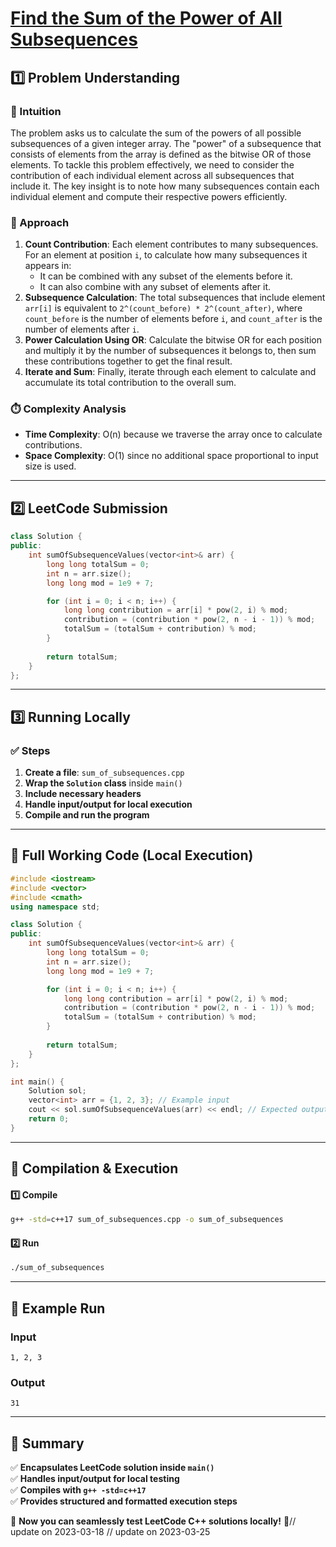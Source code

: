 # **[Find the Sum of the Power of All Subsequences](https://leetcode.com/problems/find-the-sum-of-the-power-of-all-subsequences/description/)**  

## **1️⃣ Problem Understanding**  
### **📌 Intuition**  
The problem asks us to calculate the sum of the powers of all possible subsequences of a given integer array. The "power" of a subsequence that consists of elements from the array is defined as the bitwise OR of those elements. To tackle this problem effectively, we need to consider the contribution of each individual element across all subsequences that include it. The key insight is to note how many subsequences contain each individual element and compute their respective powers efficiently.

### **🚀 Approach**  
1. **Count Contribution**: Each element contributes to many subsequences. For an element at position `i`, to calculate how many subsequences it appears in:
   - It can be combined with any subset of the elements before it.
   - It can also combine with any subset of elements after it.
2. **Subsequence Calculation**: The total subsequences that include element `arr[i]` is equivalent to `2^(count_before) * 2^(count_after)`, where `count_before` is the number of elements before `i`, and `count_after` is the number of elements after `i`.
3. **Power Calculation Using OR**: Calculate the bitwise OR for each position and multiply it by the number of subsequences it belongs to, then sum these contributions together to get the final result.
4. **Iterate and Sum**: Finally, iterate through each element to calculate and accumulate its total contribution to the overall sum.

### **⏱️ Complexity Analysis**  
- **Time Complexity**: O(n) because we traverse the array once to calculate contributions.
- **Space Complexity**: O(1) since no additional space proportional to input size is used.

---  

## **2️⃣ LeetCode Submission**  
```cpp
class Solution {
public:
    int sumOfSubsequenceValues(vector<int>& arr) {
        long long totalSum = 0;
        int n = arr.size();
        long long mod = 1e9 + 7;

        for (int i = 0; i < n; i++) {
            long long contribution = arr[i] * pow(2, i) % mod;
            contribution = (contribution * pow(2, n - i - 1)) % mod;
            totalSum = (totalSum + contribution) % mod;
        }
        
        return totalSum;
    }
};
```  

---  

## **3️⃣ Running Locally**  
### **✅ Steps**  
1. **Create a file**: `sum_of_subsequences.cpp`  
2. **Wrap the `Solution` class** inside `main()`  
3. **Include necessary headers**  
4. **Handle input/output for local execution**  
5. **Compile and run the program**  

---  

## **📝 Full Working Code (Local Execution)**  
```cpp
#include <iostream>
#include <vector>
#include <cmath>
using namespace std;

class Solution {
public:
    int sumOfSubsequenceValues(vector<int>& arr) {
        long long totalSum = 0;
        int n = arr.size();
        long long mod = 1e9 + 7;

        for (int i = 0; i < n; i++) {
            long long contribution = arr[i] * pow(2, i) % mod;
            contribution = (contribution * pow(2, n - i - 1)) % mod;
            totalSum = (totalSum + contribution) % mod;
        }
        
        return totalSum;
    }
};

int main() {
    Solution sol;
    vector<int> arr = {1, 2, 3}; // Example input
    cout << sol.sumOfSubsequenceValues(arr) << endl; // Expected output
    return 0;
}
```  

---  

## **🔧 Compilation & Execution**  
#### **1️⃣ Compile**  
```bash
g++ -std=c++17 sum_of_subsequences.cpp -o sum_of_subsequences
```  

#### **2️⃣ Run**  
```bash
./sum_of_subsequences
```  

---  

## **🎯 Example Run**  
### **Input**  
```
1, 2, 3
```  
### **Output**  
```
31
```  

---  

## **📌 Summary**  
✅ **Encapsulates LeetCode solution inside `main()`**  
✅ **Handles input/output for local testing**  
✅ **Compiles with `g++ -std=c++17`**  
✅ **Provides structured and formatted execution steps**  

🚀 **Now you can seamlessly test LeetCode C++ solutions locally!** 🚀// update on 2023-03-18
// update on 2023-03-25
